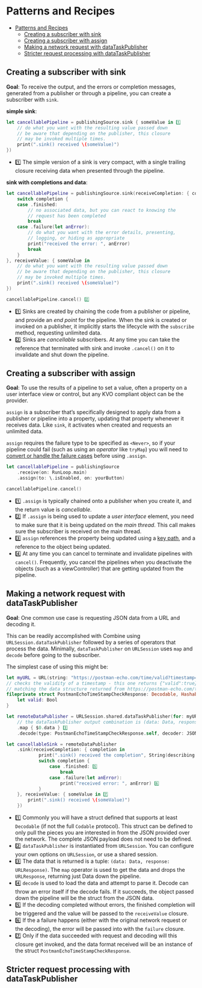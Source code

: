 # Patterns and Recipes

- [Patterns and Recipes](#patterns-and-recipes)
  - [Creating a subscriber with sink](#creating-a-subscriber-with-sink)
  - [Creating a subscriber with assign](#creating-a-subscriber-with-assign)
  - [Making a network request with dataTaskPublisher](#making-a-network-request-with-datataskpublisher)
  - [Stricter request processing with dataTaskPublisher](#stricter-request-processing-with-datataskpublisher)

## Creating a subscriber with sink

**Goal**: To receive the output, and the errors or completion messages, generated from a publisher or through a pipeline, you can create a subscriber with `sink`.

**simple sink**:

```swift
let cancellablePipeline = publishingSource.sink { someValue in 1️⃣
    // do what you want with the resulting value passed down
    // be aware that depending on the publisher, this closure
    // may be invoked multiple times.
    print(".sink() received \(someValue)")
})
```

- 1️⃣ The simple version of a sink is very compact, with a single trailing closure receiving data when presented through the pipeline.

**sink with completions and data**:

```swift
let cancellablePipeline = publishingSource.sink(receiveCompletion: { completion in 1️⃣
    switch completion {
    case .finished:
        // no associated data, but you can react to knowing the
        // request has been completed
        break
    case .failure(let anError):
        // do what you want with the error details, presenting,
        // logging, or hiding as appropriate
        print("received the error: ", anError)
        break
    }
}, receiveValue: { someValue in
    // do what you want with the resulting value passed down
    // be aware that depending on the publisher, this closure
    // may be invoked multiple times.
    print(".sink() received \(someValue)")
})

cancellablePipeline.cancel() 2️⃣
```

- 1️⃣ Sinks are created by chaining the code from a publisher or pipeline, and provide an *end point* for the pipeline. When the sink is created or invoked on a publisher, it implicitly starts the lifecycle with the `subscribe` method, requesting unlimited data.
- 2️⃣ Sinks are *cancellable* subscribers. At any time you can take the reference that terminated with sink and invoke `.cancel()` on it to invalidate and shut down the pipeline.

## Creating a subscriber with assign

**Goal**: To use the results of a pipeline to set a value, often a property on a user interface view or control, but any KVO compliant object can be the provider.

`assign` is a subscriber that’s specifically designed to apply data from a publisher or pipeline into a property, updating that property whenever it receives data. Like `sink`, it activates when created and requests an unlimited data.

`assign` requires the failure type to be specified as `<Never>`, so if your pipeline could fail (such as using an *operator* like `tryMap`) you will need to [convert or handle the failure cases](https://heckj.github.io/swiftui-notes/#patterns-general-error-handling) before using `.assign`.

```swift
let cancellablePipeline = publishingSource 
    .receive(on: RunLoop.main) 
    .assign(to: \.isEnabled, on: yourButton) 

cancellablePipeline.cancel() 
```

- 1️⃣ `.assign` is typically chained onto a publisher when you create it, and the return value is *cancellable*.
- 2️⃣ If `.assign` is being used to update a *user interface* element, you need to make sure that it is being updated on the *main thread*. This call makes sure the subscriber is received on the main thread.
- 3️⃣ `assign` references the property being updated using a [key path](https://developer.apple.com/documentation/swift/referencewritablekeypath), and a reference to the object being updated.
- 4️⃣ At any time you can cancel to terminate and invalidate pipelines with `cancel()`. Frequently, you cancel the pipelines when you deactivate the objects (such as a viewController) that are getting updated from the pipeline.

## Making a network request with dataTaskPublisher

**Goal**: One common use case is requesting JSON data from a URL and decoding it.

This can be readily accomplished with Combine using `URLSession.dataTaskPublisher` followed by a series of operators that process the data. Minimally, `dataTaskPublisher` on `URLSession` uses `map` and `decode` before going to the subscriber.

The simplest case of using this might be:

```swift
let myURL = URL(string: "https://postman-echo.com/time/valid?timestamp=2016-10-10")
// checks the validity of a timestamp - this one returns {"valid":true}
// matching the data structure returned from https://postman-echo.com/time/valid
fileprivate struct PostmanEchoTimeStampCheckResponse: Decodable, Hashable { 1️⃣
    let valid: Bool
}

let remoteDataPublisher = URLSession.shared.dataTaskPublisher(for: myURL!) 2️⃣
    // the dataTaskPublisher output combination is (data: Data, response: URLResponse)
    .map { $0.data } 3️⃣
    .decode(type: PostmanEchoTimeStampCheckResponse.self, decoder: JSONDecoder()) 4️⃣

let cancellableSink = remoteDataPublisher
    .sink(receiveCompletion: { completion in
            print(".sink() received the completion", String(describing: completion))
            switch completion {
                case .finished: 5️⃣
                    break
                case .failure(let anError): 
                    print("received error: ", anError) 6️⃣
            }
    }, receiveValue: { someValue in 7️⃣
        print(".sink() received \(someValue)")
    })
```

- 1️⃣ Commonly you will have a struct defined that supports at least `Decodable` (if not the full `Codable` protocol). This struct can be defined to only pull the pieces you are interested in from the JSON provided over the network. The complete JSON payload does not need to be defined.
- 2️⃣ `dataTaskPublisher` is instantiated from `URLSession`. You can configure your own options on `URLSession`, or use a shared session.
- 3️⃣ The data that is returned is a tuple: `(data: Data, response: URLResponse)`. The `map` operator is used to get the data and drops the `URLResponse`, returning just Data down the pipeline.
- 4️⃣ `decode` is used to load the data and attempt to parse it. Decode can throw an error itself if the decode fails. If it succeeds, the object passed down the pipeline will be the struct from the JSON data.
- 5️⃣ If the decoding completed without errors, the finished completion will be triggered and the value will be passed to the `receiveValue` closure.
- 6️⃣ If the a failure happens (either with the original network request or the decoding), the error will be passed into with the `failure` closure.
- 7️⃣ Only if the data succeeded with request and decoding will this closure get invoked, and the data format received will be an instance of the struct `PostmanEchoTimeStampCheckResponse`.

## Stricter request processing with dataTaskPublisher



